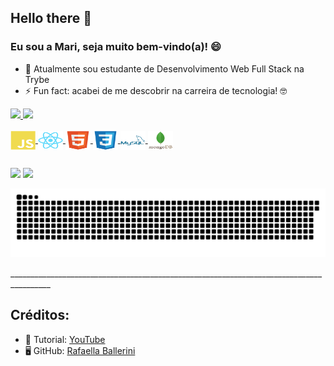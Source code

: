 ## Hello there 👋
### Eu sou a Mari, seja muito bem-vindo(a)! 😄

- 🌱 Atualmente sou estudante de Desenvolvimento Web Full Stack na Trybe
- ⚡ Fun fact: acabei de me descobrir na carreira de tecnologia! 🤓

<div>
  <a href="https://github.com/marianasavoldi">
  <img height="160em" src="https://github-readme-stats.vercel.app/api?username=marianasavoldi&show_icons=true&theme=tokyonight&include_all_commits=true&count_private=true"/>
  <img height="160em" src="https://github-readme-stats.vercel.app/api/top-langs/?username=marianasavoldi&layout=compact&langs_count=7&theme=tokyonight"/>
</div>
  
<div style="display: inline_block"><br>
  <img align="center" alt="Mari-Js" height="30" width="40" src="https://raw.githubusercontent.com/devicons/devicon/master/icons/javascript/javascript-plain.svg">
  <img align="center" alt="Mari-React" height="30" width="40" src="https://raw.githubusercontent.com/devicons/devicon/master/icons/react/react-original.svg">
  <img align="center" alt="Mari-HTML" height="30" width="40" src="https://raw.githubusercontent.com/devicons/devicon/master/icons/html5/html5-original.svg">
  <img align="center" alt="Mari-CSS" height="30" width="40" src="https://raw.githubusercontent.com/devicons/devicon/master/icons/css3/css3-original.svg">
  <img align="center" alt="Mari-MySQL" height="30" width="40" src="https://raw.githubusercontent.com/devicons/devicon/master/icons/mysql/mysql-plain-wordmark.svg">
  <img align="center" alt="Mari-MongoDB" height="30" width="40" src="https://raw.githubusercontent.com/devicons/devicon/master/icons/mongodb/mongodb-original-wordmark.svg">
</div>
  
##
<div>
  <a href="https://www.instagram.com/_savoldi_/" target="_blank"><img src="https://img.shields.io/badge/-Instagram-%23E4405F?style=for-the-badge&logo=instagram&logoColor=white" target="_blank"></a>
  <a href="https://www.linkedin.com/in/mariana-savoldi-pereira-76501b197/" target="_blank"><img src="https://img.shields.io/badge/-LinkedIn-%230077B5?style=for-the-badge&logo=linkedin&logoColor=white" target="_blank"></a>
  
  ![Snake animation](https://github.com/marianasavoldi/marianasavoldi/blob/output/github-contribution-grid-snake.svg)
</div>
________________________________________________________________________________________
  
## Créditos:
 * 🎥 Tutorial: <a href="https://www.youtube.com/watch?v=TsaLQAetPLU" target="_blank">YouTube</a>
 * 🖥️ GitHub: <a href="https://github.com/rafaballerini" target="_blank">Rafaella Ballerini</a>
